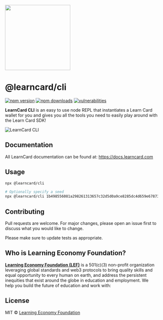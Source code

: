 [<img src="https://user-images.githubusercontent.com/2185016/190510561-294db809-09fd-4771-9749-6c0e0f4144fd.png" width="215"/>](https://learncard.com)

# @learncard/cli

[![npm version](https://img.shields.io/npm/v/@learncard/cli)](https://www.npmjs.com/package/@learncard/cli)
[![npm downloads](https://img.shields.io/npm/dw/@learncard/cli)](https://www.npmjs.com/package/@learncard/cli)
[![vulnerabilities](https://img.shields.io/snyk/vulnerabilities/npm/@learncard/cli)](https://www.npmjs.com/package/@learncard/cli)

**LearnCard CLI** is an easy to use node REPL that instantiates a Learn Card wallet for you and gives
you all the tools you need to easily play around with the Learn Card SDK!

![LearnCard CLI](https://user-images.githubusercontent.com/2185016/201382605-13eb7bb2-f6b6-4099-97a1-1a623bf58486.gif)

## Documentation
All LearnCard documentation can be found at:
https://docs.learncard.com

## Usage

```bash
npx @learncard/cli

# Optionally specify a seed
npx @learncard/cli 1b498556081a298261313657c32d5d0a9ce8285dc4d659e6787392207e4a7ac2
```

## Contributing
Pull requests are welcome. For major changes, please open an issue first to discuss what you would like to change.

Please make sure to update tests as appropriate.

## Who is Learning Economy Foundation?

**[Learning Economy Foundation (LEF)](https://www.learningeconomy.io)** is a 501(c)(3) non-profit organization leveraging global standards and web3 protocols to bring quality skills and equal opportunity to every human on earth, and address the persistent inequities that exist around the globe in education and employment. We help you build the future of education and work with:


## License

MIT © [Learning Economy Foundation](https://github.com/Learning-Economy-Foundation)
